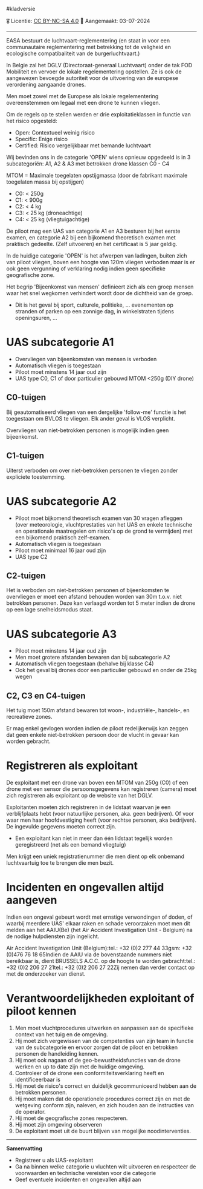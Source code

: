 #kladversie

🎖️ Licentie: [CC BY-NC-SA 4.0](https://creativecommons.org/licenses/by-nc-sa/4.0/)
📅 Aangemaakt: 03-07-2024

---
EASA bestuurt de luchtvaart-reglementering (en staat in voor een communautaire reglementering met betrekking tot de veligheid en ecologische compatibaliteit van de burgerluchtvaart.)

In Belgie zal het DGLV (Directoraat-generaal Luchtvaart) onder de tak FOD Mobiliteit en vervoer de lokale regelementering opstellen. Ze is ook de aangewezen bevoegde autoriteit voor de uitvoering van de europese verordening aangaande drones.

Men moet zowel met de Europese als lokale regelementering overeenstemmen om legaal met een drone te kunnen vliegen.

Om de regels op te stellen werden er drie exploitatieklassen in functie van het risico opgesteld:
- Open: Contextueel weinig risico
- Specific: Enige risico
- Certified: Risico vergelijkbaar met bemande luchtvaart

Wij bevinden ons in de categorie 'OPEN' wiens opnieuw opgedeeld is in 3 subcategoriën: A1, A2 & A3 met betrokken drone klassen C0 - C4

MTOM = Maximale toegelaten opstijgmassa (door de fabrikant maximale toegelaten massa bij opstijgen)

- C0: < 250g
- C1: < 900g
- C2: < 4 kg
- C3: < 25 kg (droneachtige)
- C4: < 25 kg (vliegtuigachtige)

De piloot mag een UAS van categorie A1 en A3 besturen bij het eerste examen, en categorie A2 bij een bijkomend theoretisch examen met praktisch gedeelte. (Zelf uitvoeren) en het certificaat is 5 jaar geldig.

In de huidige categorie 'OPEN' is het afwerpen van ladingen, buiten zich van piloot vliegen, boven een hoogte van 120m vliegen verboden maar is er ook geen vergunning of verklaring nodig indien geen specifieke geografische zone.

Het begrip 'Bijeenkomst van mensen' definieert zich als een groep mensen waar het snel wegkomen verhindert wordt door de dichtheid van de groep.
- Dit is het geval bij sport, culturele, politieke, ... evenementen op stranden of parken op een zonnige dag, in winkelstraten tijdens openingsuren, ...

# UAS subcategorie A1
- Overvliegen van bijeenkomsten van mensen is verboden
- Automatisch vliegen is toegestaan
- Piloot moet minstens 14 jaar oud zijn
- UAS type C0, C1 of door particulier gebouwd MTOM <250g (DIY drone)

## C0-tuigen
Bij geautomatiseerd vliegen van een dergelijke 'follow-me' functie is het toegestaan om BVLOS te vliegen. Elk ander geval is VLOS verplicht.

Overvliegen van niet-betrokken personen is mogelijk indien geen bijeenkomst.

## C1-tuigen
Uiterst verboden om over niet-betrokken personen te vliegen zonder expliciete toestemming.

# UAS subcategorie A2
- Piloot moet bijkomend theoretisch examen van 30 vragen afleggen (over meteorologie, vluchtprestaties van het UAS en enkele technische en operationale maatregelen om risico's op de grond te vermijden) met een bijkomend praktisch zelf-examen.
- Automatisch vliegen is toegestaan
- Piloot moet minimaal 16 jaar oud zijn
- UAS type C2

## C2-tuigen
Het is verboden om niet-betrokken personen of bijeenkomsten te overvliegen er moet een afstand behouden worden van 30m t.o.v. niet betrokken personen. Deze kan verlaagd worden tot 5 meter indien de drone op een lage snelheidsmodus staat.

# UAS subcategorie A3
- Piloot moet minstens 14 jaar oud zijn
- Men moet grotere afstanden bewaren dan bij subcategorie A2
- Automatisch vliegen toegestaan (behalve bij klasse C4)
- Ook het geval bij drones door een particulier gebouwd en onder de 25kg wegen

## C2, C3 en C4-tuigen
Het tuig moet 150m afstand bewaren tot woon-, industriële-, handels-, en recreatieve zones.

Er mag enkel gevlogen worden indien de piloot redelijkerwijs kan zeggen dat geen enkele niet-betrokken persoon door de vlucht in gevaar kan worden gebracht.

# Registreren als exploitant
De exploitant met een drone van boven een MTOM van 250g (C0) of een drone met een sensor die persoonsgegevens kan registreren (camera) moet zich registreren als exploitant op de website van het DGLV. 

Exploitanten moeten zich registreren in de lidstaat waarvan je een verblijfplaats hebt (voor natuurlijke personen, aka. geen bedrijven). Of voor waar men haar hoofdvestiging heeft (voor rechtse personen, aka bedrijven). De ingevulde gegevens moeten correct zijn.
- Een exploitant kan niet in meer dan één lidstaat tegelijk worden geregistreerd (net als een bemand vliegtuig)

Men krijgt een uniek registratienummer die men dient op elk onbemand luchtvaartuig toe te brengen die men bezit.

# Incidenten en ongevallen altijd aangeven
Indien een ongeval gebeurt wordt met ernstige verwondingen of doden, of waarbij meerdere UAS' elkaar raken en schade veroorzaken moet men dit melden aan het AAIU(Be) (het Air Accident Investigation Unit - Belgium) na de nodige hulpdiensten zijn ingelicht.

Air Accident Investigation Unit (Belgium):tel.: +32 (0)2 277 44 33gsm: +32 (0)476 76 18 65Indien de AAIU via de bovenstaande nummers niet bereikbaar is, dient BRUSSELS A.C.C. op de hoogte te worden gebracht:tel.: +32 (0)2 206 27 21tel.: +32 (0)2 206 27 22Zij nemen dan verder contact op met de onderzoeker van dienst.

# Verantwoordelijkheden exploitant of piloot kennen
1. Men moet vluchtprocedures uitwerken en aanpassen aan de specifieke context van het tuig en de omgeving.
2. Hij moet zich vergewissen van de competenties van zijn team in functie van de subcategorie en ervoor zorgen dat de piloot en betrokken personen de handleiding kennen.
3. Hij moet ook nagaan of de geo-bewustheidsfuncties van de drone werken en up to date zijn met de huidige omgeving.
4. Controleer of de drone een conformiteitsverklaring heeft en identificeerbaar is
5. Hij moet de risico's correct en duidelijk gecommuniceerd hebben aan de betrokken personen.
6. Hij moet maken dat de operationele procedures correct zijn en met de wetgeving conform zijn, naleven, en zich houden aan de instructies van de operator.
7. Hij moet de geografische zones respecteren.
8. Hij moet zijn omgeving observeren
9. De exploitant moet uit de buurt blijven van mogelijke noodinterventies.

---
**Samenvatting**
- Registreer u als UAS-exploitant
- Ga na binnen welke categorie u vluchten wilt uitvoeren en respecteer de voorwaarden en technische vereisten voor die categorie
- Geef eventuele incidenten en ongevallen altijd aan